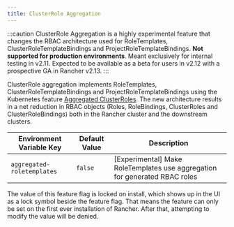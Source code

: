 ```yaml
---
title: ClusterRole Aggregation
---
```


<head>
  <link rel="canonical" href="https://ranchermanager.docs.rancher.com/how-to-guides/advanced-user-guides/enable-experimental-features/cluster-role-aggregation"/>
</head>

:::caution
ClusterRole Aggregation is a highly experimental feature that changes the RBAC architecture used for RoleTemplates, ClusterRoleTemplateBindings and ProjectRoleTemplateBindings. **Not supported for production environments**. Meant exclusively for internal testing in v2.11. Expected to be available as a beta for users in v2.12 with a prospective GA in Rancher v2.13.
:::

ClusterRole aggregation implements RoleTemplates, ClusterRoleTemplateBindings and ProjectRoleTemplateBindings using the Kubernetes feature [Aggregated ClusterRoles](https://kubernetes.io/docs/reference/access-authn-authz/rbac/#aggregated-clusterroles). The new architecture results in a net reduction in RBAC objects (Roles, RoleBindings, ClusterRoles and ClusterRoleBindings) both in the Rancher cluster and the downstream clusters.

Environment Variable Key | Default Value | Description
--- | --- | ---
`aggregated-roletemplates` | `false` | [Experimental] Make RoleTemplates use aggregation for generated RBAC roles

The value of this feature flag is locked on install, which shows up in the UI as a lock symbol beside the feature flag. That means the feature can only be set on the first ever installation of Rancher. After that, attempting to modify the value will be denied.
